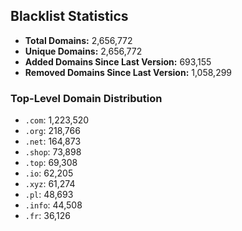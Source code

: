 ## Blacklist Statistics

- **Total Domains:** 2,656,772
- **Unique Domains:** 2,656,772
- **Added Domains Since Last Version:** 693,155
- **Removed Domains Since Last Version:** 1,058,299

### Top-Level Domain Distribution

-  `.com`: 1,223,520
-  `.org`: 218,766
-  `.net`: 164,873
-  `.shop`: 73,898
-  `.top`: 69,308
-  `.io`: 62,205
-  `.xyz`: 61,274
-  `.pl`: 48,693
-  `.info`: 44,508
-  `.fr`: 36,126
